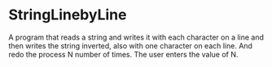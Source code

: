 # StringLinebyLine
A program that reads a string and writes it with each character on a line and then writes the string inverted, also with one character on each line. And redo the process N number of times. The user enters the value of N.
